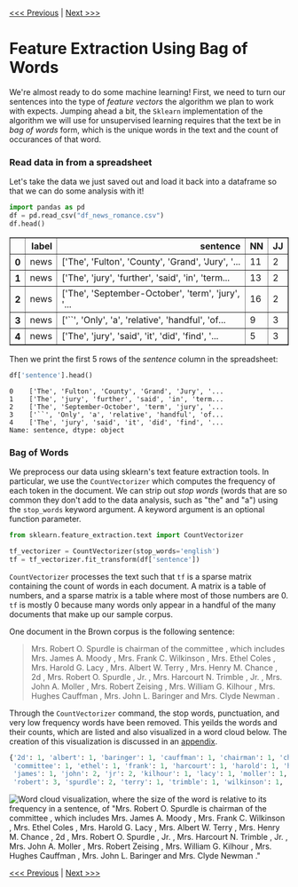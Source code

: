 [<<< Previous](unsupervised.md) | [Next >>>](lda.md)

# Feature Extraction Using Bag of Words

We're almost ready to do some machine learning!  First, we need to turn our sentences into the type of *feature vectors* the algorithm we plan to work with expects. Jumping ahead a bit, the `Sklearn` implementation of the algorithm we will use for unsupervised learning requires that the text be in *bag of words* form, which is the unique words in the text and the count of occurances of that word. 

### Read data in from a spreadsheet
Let's take the data we just saved out and load it back into a dataframe so that we can do some analysis with it!

```python
import pandas as pd
df = pd.read_csv("df_news_romance.csv")
df.head()
```

<div>
<table border="1" class="dataframe">
  <thead>
    <tr style="text-align: right;">
      <th></th>
      <th>label</th>
      <th>sentence</th>
      <th>NN</th>
      <th>JJ</th>
    </tr>
  </thead>
  <tbody>
    <tr>
      <th>0</th>
      <td>news</td>
      <td>['The', 'Fulton', 'County', 'Grand', 'Jury', '...</td>
      <td>11</td>
      <td>2</td>
    </tr>
    <tr>
      <th>1</th>
      <td>news</td>
      <td>['The', 'jury', 'further', 'said', 'in', 'term...</td>
      <td>13</td>
      <td>2</td>
    </tr>
    <tr>
      <th>2</th>
      <td>news</td>
      <td>['The', 'September-October', 'term', 'jury', '...</td>
      <td>16</td>
      <td>2</td>
    </tr>
    <tr>
      <th>3</th>
      <td>news</td>
      <td>['``', 'Only', 'a', 'relative', 'handful', 'of...</td>
      <td>9</td>
      <td>3</td>
    </tr>
    <tr>
      <th>4</th>
      <td>news</td>
      <td>['The', 'jury', 'said', 'it', 'did', 'find', '...</td>
      <td>5</td>
      <td>3</td>
    </tr>
  </tbody>
</table>
</div>

Then we print the first 5 rows of the *sentence* column in the spreadsheet:

```python
df['sentence'].head()
```

    0    ['The', 'Fulton', 'County', 'Grand', 'Jury', '...
    1    ['The', 'jury', 'further', 'said', 'in', 'term...
    2    ['The', 'September-October', 'term', 'jury', '...
    3    ['``', 'Only', 'a', 'relative', 'handful', 'of...
    4    ['The', 'jury', 'said', 'it', 'did', 'find', '...
    Name: sentence, dtype: object



### Bag of Words
We preprocess our data using sklearn's text feature extraction tools. In particular, we use the `CountVectorizer` which computes the frequency of each token in the document. We can strip out *stop words* (words that are so common they don't add to the data analysis, such as "the" and "a") using the `stop_words` keyword argument. A keyword argument is an optional function parameter. 


```python
from sklearn.feature_extraction.text import CountVectorizer

tf_vectorizer = CountVectorizer(stop_words='english')
tf = tf_vectorizer.fit_transform(df['sentence'])
```

`CountVectorizer` processes the text such that `tf` is a sparse matrix containing the count of words in each document. A matrix is a table of numbers, and a sparse matrix is a table where most of those numbers are 0. `tf` is mostly 0 because many words only appear in a handful of the many documents that make up our sample corpus. 

One document in the Brown corpus is the following sentence: 
>Mrs. Robert O. Spurdle is chairman of the committee , which includes Mrs. James A. Moody , Mrs. Frank C. Wilkinson , Mrs. Ethel Coles , Mrs. Harold G. Lacy , Mrs. Albert W. Terry , Mrs. Henry M. Chance , 2d , Mrs. Robert O. Spurdle , Jr. , Mrs. Harcourt N. Trimble , Jr. , Mrs. John A. Moller , Mrs. Robert Zeising , Mrs. William G. Kilhour , Mrs. Hughes Cauffman , Mrs. John L. Baringer and Mrs. Clyde Newman .

Through the `CountVectorizer` command, the stop words, punctuation, and very low frequency words have been removed. This yeilds the words and their counts, which are listed and also visualized in a word cloud below. The creation of this visualization is discussed in an [appendix](word_cloud.md).

```python
{'2d': 1, 'albert': 1, 'baringer': 1, 'cauffman': 1, 'chairman': 1, 'chance': 1, 'clyde': 1, 'coles': 1, 
 'committee': 1, 'ethel': 1, 'frank': 1, 'harcourt': 1, 'harold': 1, 'henry': 1, 'hughes': 1, 'includes': 1, 
 'james': 1, 'john': 2, 'jr': 2, 'kilhour': 1, 'lacy': 1, 'moller': 1, 'moody': 1, 'mrs': 15, 'newman': 1, 
 'robert': 3, 'spurdle': 2, 'terry': 1, 'trimble': 1, 'wilkinson': 1, 'william': 1, 'zeising': 1}

```

![Word cloud visualization, where the size of the word is relative to its frequency in a sentence, of "Mrs. Robert O. Spurdle is chairman of the committee , which includes Mrs. James A. Moody , Mrs. Frank C. Wilkinson , Mrs. Ethel Coles , Mrs. Harold G. Lacy , Mrs. Albert W. Terry , Mrs. Henry M. Chance , 2d , Mrs. Robert O. Spurdle , Jr. , Mrs. Harcourt N. Trimble , Jr. , Mrs. John A. Moller , Mrs. Robert Zeising , Mrs. William G. Kilhour , Mrs. Hughes Cauffman , Mrs. John L. Baringer and Mrs. Clyde Newman ."](../images/countvect_wordcloud.png?)


[<<< Previous](unsupervised.md) | [Next >>>](lda.md)
